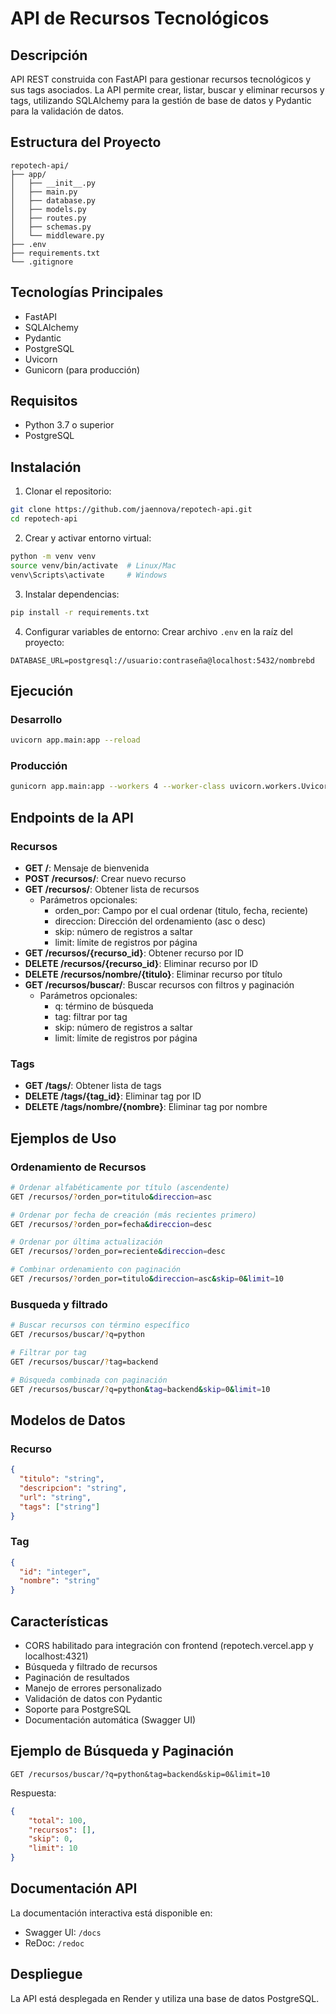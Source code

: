 # API de Recursos Tecnológicos

## Descripción
API REST construida con FastAPI para gestionar recursos tecnológicos y sus tags asociados. La API permite crear, listar, buscar y eliminar recursos y tags, utilizando SQLAlchemy para la gestión de base de datos y Pydantic para la validación de datos.

## Estructura del Proyecto
```
repotech-api/
├── app/
│   ├── __init__.py
│   ├── main.py
│   ├── database.py
│   ├── models.py
│   ├── routes.py
│   ├── schemas.py
│   └── middleware.py
├── .env
├── requirements.txt
└── .gitignore
```

## Tecnologías Principales
- FastAPI
- SQLAlchemy
- Pydantic
- PostgreSQL
- Uvicorn
- Gunicorn (para producción)

## Requisitos
- Python 3.7 o superior
- PostgreSQL

## Instalación
1. Clonar el repositorio:
```bash
git clone https://github.com/jaennova/repotech-api.git
cd repotech-api
```

2. Crear y activar entorno virtual:
```bash
python -m venv venv
source venv/bin/activate  # Linux/Mac
venv\Scripts\activate     # Windows
```

3. Instalar dependencias:
```bash
pip install -r requirements.txt
```

4. Configurar variables de entorno:
Crear archivo `.env` en la raíz del proyecto:
```
DATABASE_URL=postgresql://usuario:contraseña@localhost:5432/nombrebd
```

## Ejecución
### Desarrollo
```bash
uvicorn app.main:app --reload
```

### Producción
```bash
gunicorn app.main:app --workers 4 --worker-class uvicorn.workers.UvicornWorker
```

## Endpoints de la API

### Recursos
- **GET /**: Mensaje de bienvenida
- **POST /recursos/**: Crear nuevo recurso
- **GET /recursos/**: Obtener lista de recursos
  - Parámetros opcionales:
    - orden_por: Campo por el cual ordenar (titulo, fecha, reciente)
    - direccion: Dirección del ordenamiento (asc o desc)
    - skip: número de registros a saltar
    - limit: límite de registros por página
- **GET /recursos/{recurso_id}**: Obtener recurso por ID
- **DELETE /recursos/{recurso_id}**: Eliminar recurso por ID
- **DELETE /recursos/nombre/{titulo}**: Eliminar recurso por título
- **GET /recursos/buscar/**: Buscar recursos con filtros y paginación
  - Parámetros opcionales:
    - q: término de búsqueda
    - tag: filtrar por tag
    - skip: número de registros a saltar
    - limit: límite de registros por página

### Tags
- **GET /tags/**: Obtener lista de tags
- **DELETE /tags/{tag_id}**: Eliminar tag por ID
- **DELETE /tags/nombre/{nombre}**: Eliminar tag por nombre

## Ejemplos de Uso

### Ordenamiento de Recursos
```bash
# Ordenar alfabéticamente por título (ascendente)
GET /recursos/?orden_por=titulo&direccion=asc

# Ordenar por fecha de creación (más recientes primero)
GET /recursos/?orden_por=fecha&direccion=desc

# Ordenar por última actualización
GET /recursos/?orden_por=reciente&direccion=desc

# Combinar ordenamiento con paginación
GET /recursos/?orden_por=titulo&direccion=asc&skip=0&limit=10
```
### Busqueda y filtrado
```bash
# Buscar recursos con término específico
GET /recursos/buscar/?q=python

# Filtrar por tag
GET /recursos/buscar/?tag=backend

# Búsqueda combinada con paginación
GET /recursos/buscar/?q=python&tag=backend&skip=0&limit=10
```
## Modelos de Datos

### Recurso
```json
{
  "titulo": "string",
  "descripcion": "string",
  "url": "string",
  "tags": ["string"]
}
```

### Tag
```json
{
  "id": "integer",
  "nombre": "string"
}
```

## Características
- CORS habilitado para integración con frontend (repotech.vercel.app y localhost:4321)
- Búsqueda y filtrado de recursos
- Paginación de resultados
- Manejo de errores personalizado
- Validación de datos con Pydantic
- Soporte para PostgreSQL
- Documentación automática (Swagger UI)

## Ejemplo de Búsqueda y Paginación
```
GET /recursos/buscar/?q=python&tag=backend&skip=0&limit=10
```
Respuesta:
```json
{
    "total": 100,
    "recursos": [],
    "skip": 0,
    "limit": 10
}
```

## Documentación API
La documentación interactiva está disponible en:
- Swagger UI: `/docs`
- ReDoc: `/redoc`

## Despliegue
La API está desplegada en Render y utiliza una base de datos PostgreSQL.
